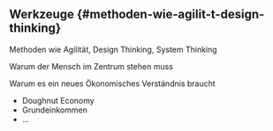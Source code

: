 ## Werkzeuge {#methoden-wie-agilit-t-design-thinking}

Methoden wie Agilität, Design Thinking, System Thinking

Warum der Mensch im Zentrum stehen muss

Warum es ein neues Ökonomisches Verständnis braucht

* Doughnut Economy
* Grundeinkommen
* …



